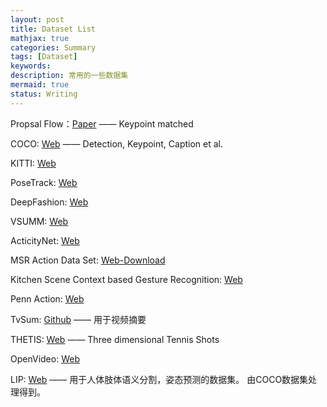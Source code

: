```yaml
---
layout: post
title: Dataset List
mathjax: true
categories: Summary
tags: [Dataset]
keywords: 
description: 常用的一些数据集
mermaid: true
status: Writing
---
```


Propsal Flow：[Paper](https://arxiv.org/pdf/1511.05065.pdf)
 —— Keypoint matched


COCO: [Web](http://cocodataset.org) —— Detection, Keypoint, Caption et al. 

KITTI: [Web](http://www.cvlibs.net/datasets/kitti/index.php)

PoseTrack: [Web](https://posetrack.net/)

DeepFashion: [Web](http://mmlab.ie.cuhk.edu.hk/projects/DeepFashion.html)

VSUMM: [Web](https://sites.google.com/site/vsummsite/home)

ActicityNet: [Web](http://activity-net.org/challenges/2018/challenge.html)

MSR Action Data Set: [Web-Download](https://www.microsoft.com/en-us/download/details.aspx?id=52315)

Kitchen Scene Context based Gesture Recognition: [Web](http://www.murase.m.is.nagoya-u.ac.jp/KSCGR/download.html)

Penn Action: [Web](http://dreamdragon.github.io/PennAction/)

TvSum: [Github](https://github.com/yalesong/tvsum) —— 用于视频摘要

THETIS: [Web](http://thetis.image.ece.ntua.gr/) —— Three dimensional Tennis Shots

OpenVideo: [Web](https://open-video.org/details.php?videoid=691&surrogate=storyboard)

LIP: [Web](http://sysu-hcp.net/lip/index.php) —— 用于人体肢体语义分割，姿态预测的数据集。 由COCO数据集处理得到。